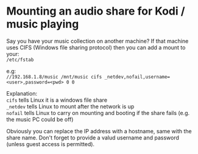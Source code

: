 # Mounting an audio share for Kodi / music playing

Say you have your music collection on another machine?  If that machine uses CIFS (Windows file sharing protocol) then you can add a mount to your:  
`/etc/fstab`  

e.g:  
`//192.168.1.8/music /mnt/music cifs _netdev,nofail,username=<user>,password=<pwd> 0 0`  

Explanation:  
`cifs` tells Linux it is a windows file share  
`_netdev`  tells Linux to mount after the network is up  
`nofail`  tells Linux to carry on mounting and booting if the share fails (e.g. the music PC could be off)  

Obviously you can replace the IP address with a hostname, same with the share name.  Don't forget to provide a valud username and password (unless guest access is permitted).  
